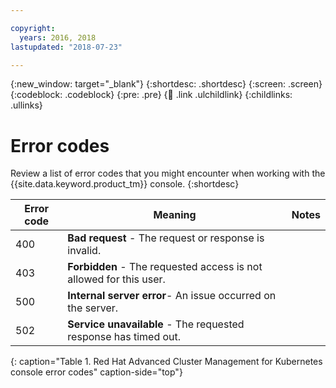 ```yaml
---

copyright:
  years: 2016, 2018
lastupdated: "2018-07-23"

---
```


{:new_window: target="_blank"}
{:shortdesc: .shortdesc}
{:screen: .screen}
{:codeblock: .codeblock}
{:pre: .pre}
{:child: .link .ulchildlink}
{:childlinks: .ullinks}

# Error codes

Review a list of error codes that you might encounter when working with the {{site.data.keyword.product_tm}} console.
{:shortdesc}


|Error code|Meaning|Notes|
|---------|-----------|-------------|
|400|**Bad request** - The request or response is invalid.||
|403|**Forbidden** - The requested access is not allowed for this user.||
|500|**Internal server error**- An issue occurred on the server.||
|502|**Service unavailable** -  The requested response has timed out.||
{: caption="Table 1. Red Hat Advanced Cluster Management for Kubernetes console error codes" caption-side="top"}
